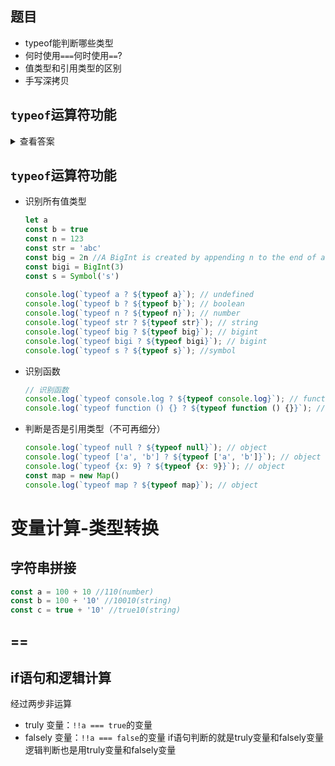 ## 题目
- typeof能判断哪些类型
- 何时使用`===`何时使用`==`?
- 值类型和引用类型的区别
- 手写深拷贝

## `typeof`运算符功能
<details>
<summary>查看答案</summary>

- 识别所有值类型
- 识别函数
- 判断是否是引用类型（不可再细分）
</details>

## `typeof`运算符功能
- 识别所有值类型
  ```javascript
  let a
  const b = true
  const n = 123
  const str = 'abc'
  const big = 2n //A BigInt is created by appending n to the end of an integer or by calling the constructor.
  const bigi = BigInt(3)
  const s = Symbol('s')
	
  console.log(`typeof a ? ${typeof a}`); // undefined
  console.log(`typeof b ? ${typeof b}`); // boolean
  console.log(`typeof n ? ${typeof n}`); // number
  console.log(`typeof str ? ${typeof str}`); // string
  console.log(`typeof big ? ${typeof big}`); // bigint
  console.log(`typeof bigi ? ${typeof bigi}`); // bigint
  console.log(`typeof s ? ${typeof s}`); //symbol
  ```
- 识别函数
  ```javascript
  // 识别函数
  console.log(`typeof console.log ? ${typeof console.log}`); // function
  console.log(`typeof function () {} ? ${typeof function () {}}`); // function
  ```
- 判断是否是引用类型（不可再细分）
  ```javascript
  console.log(`typeof null ? ${typeof null}`); // object
  console.log(`typeof ['a', 'b'] ? ${typeof ['a', 'b']}`); // object
  console.log(`typeof {x: 9} ? ${typeof {x: 9}}`); // object
  const map = new Map()
  console.log(`typeof map ? ${typeof map}`); // object
  ```

# 变量计算-类型转换
## 字符串拼接
```javascript
const a = 100 + 10 //110(number)
const b = 100 + '10' //10010(string)
const c = true + '10' //true10(string)
```
## ==
## if语句和逻辑计算
经过两步非运算
- truly 变量：`!!a === true`的变量
- falsely 变量：`!!a === false`的变量
if语句判断的就是truly变量和falsely变量
逻辑判断也是用truly变量和falsely变量